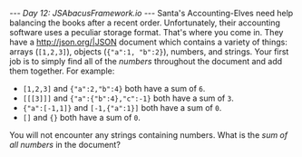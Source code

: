 *--- Day 12: JSAbacusFramework.io ---*
Santa's Accounting-Elves need help balancing the books after a recent order.  Unfortunately, their accounting software uses a peculiar storage format.  That's where you come in.
They have a <http://json.org/|JSON> document which contains a variety of things: arrays (`[1,2,3]`), objects (`{"a":1, "b":2}`), numbers, and strings.  Your first job is to simply find all of the _numbers_ throughout the document and add them together.
For example:

- `[1,2,3]` and `{"a":2,"b":4}` both have a sum of `6`.
- `[[[3]]]` and `{"a":{"b":4},"c":-1}` both have a sum of `3`.
- `{"a":[-1,1]}` and `[-1,{"a":1}]` both have a sum of `0`.
- `[]` and `{}` both have a sum of `0`.

You will not encounter any strings containing numbers.
What is the _sum of all numbers_ in the document?
